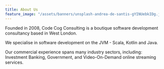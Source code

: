 ```yaml
---
title: About Us
feature_image: "/assets/banners/unsplash-andrea-de-santis-gYINUebkIDg.jpg"
---
```

Founded in 2008, Code Cog Consulting is a boutique software development consultancy based in West London.

We specialise in software development on the JVM - Scala, Kotlin and Java.

Our commercial experience spans many industry sectors, including:
Investment Banking,
Government,
and Video-On-Demand online streaming services.
